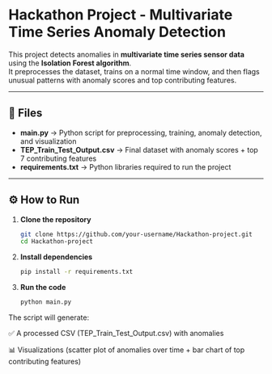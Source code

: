 # Hackathon Project - Multivariate Time Series Anomaly Detection

This project detects anomalies in **multivariate time series sensor data** using the **Isolation Forest algorithm**.  
It preprocesses the dataset, trains on a normal time window, and then flags unusual patterns with anomaly scores and top contributing features.

---

## 📂 Files
- **main.py** → Python script for preprocessing, training, anomaly detection, and visualization  
- **TEP_Train_Test_Output.csv** → Final dataset with anomaly scores + top 7 contributing features  
- **requirements.txt** → Python libraries required to run the project  

---

## ⚙️ How to Run

1. **Clone the repository**
   ```bash
   git clone https://github.com/your-username/Hackathon-project.git
   cd Hackathon-project
   ```   
2. **Install dependencies**
   ```bash
   pip install -r requirements.txt
   ```   
3. **Run the code**
   ```bash
   python main.py
   ```   
The script will generate:

✅ A processed CSV (TEP_Train_Test_Output.csv) with anomalies

📊 Visualizations (scatter plot of anomalies over time + bar chart of top contributing features)

